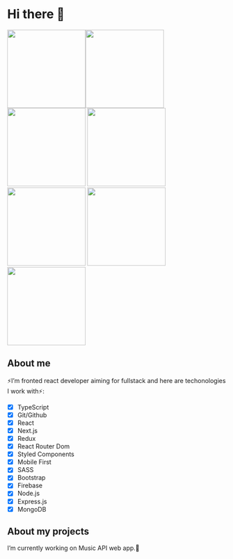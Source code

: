 
# Hi there 👋
<img src="https://user-images.githubusercontent.com/77732992/209656835-d0a4153a-9a25-4c51-974d-0d5283354712.png" height="180"><img src="https://user-images.githubusercontent.com/77732992/209656984-398c4728-4663-408c-92ee-51605a8a9f79.png" height="180">
<img src="https://user-images.githubusercontent.com/77732992/209656472-681d00bd-86c2-4ceb-9f17-88182fc5d848.png" height="180">
<img src="https://user-images.githubusercontent.com/77732992/209655635-3695ea3b-2335-4547-a390-d961b43e05f7.svg" height="180">
<img src="https://user-images.githubusercontent.com/77732992/214703188-3c529051-88a0-4941-925f-48924cc25bd5.png" height="180">
<img src="https://user-images.githubusercontent.com/77732992/218161879-1c42243b-235f-4a25-a510-20de1e63e64b.png" height="180">
<img src="https://user-images.githubusercontent.com/77732992/218162897-eab75e83-deaa-4f1d-afe6-f48e6db8513b.png" height="180">


## About me
⚡I’m fronted react developer aiming for fullstack and here are techonologies I work with⚡:

- [x] TypeScript
- [x] Git/Github 
- [x] React
- [x] Next.js
- [x] Redux
- [x] React Router Dom
- [x] Styled Components
- [x] Mobile First
- [x] SASS
- [x] Bootstrap
- [x] Firebase
- [x] Node.js
- [x] Express.js
- [x] MongoDB  

## About my projects
I’m currently working on Music API web app.🔭
